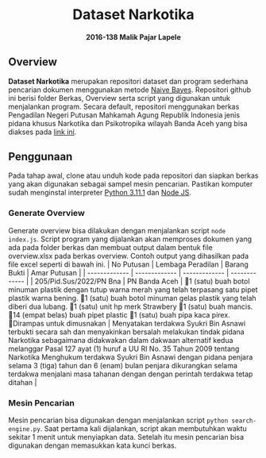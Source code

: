 <h1 align="center" style="">Dataset Narkotika</h1>
<h4 align="center" style="">2016-138 Malik Pajar Lapele</h4>

## Overview
**Dataset Narkotika** merupakan repositori dataset dan program sederhana pencarian
dokumen menggunakan metode [Naive Bayes](https://en.wikipedia.org/wiki/Naive_Bayes_classifier). 
Repositori github ini berisi folder Berkas, Overview serta script yang digunakan untuk menjalankan program. 
Secara default, repositori menggunakan berkas Pengadilan Negeri Putusan Mahkamah Agung Republik Indonesia 
jenis pidana khusus Narkotika dan Psikotropika wilayah Banda Aceh yang bisa diakses 
pada [link ini](https://putusan3.mahkamahagung.go.id/direktori/index/pengadilan/pn-banda-aceh/kategori/narkotika-dan-psikotropika-1.html).

## Penggunaan
Pada tahap awal, clone atau unduh kode pada repositori dan siapkan berkas yang akan digunakan sebagai sampel 
mesin pencarian. Pastikan komputer sudah menginstal 
interpreter [Python 3.11.1](https://www.python.org/downloads/release/python-3111/) 
dan [Node JS](https://nodejs.org/en/).

### Generate Overview
Generate overview bisa dilakukan dengan menjalankan script `node index.js`. Script program yang dijalankan akan
memproses dokumen yang ada pada folder berkas dan membuat output dalam bentuk file overview.xlsx pada berkas overview.
Contoh output yang dihasilkan pada file excel seperti di bawah ini.
| No Putusan  | Lembaga Peradilan | Barang Bukti | Amar Putusan |
| ------------- | ------------- | ------------- | ------------- |
| 205/Pid.Sus/2022/PN Bna | PN Banda Aceh | 1 (satu) buah botol minuman plastik dengan tutup warna merah yang telah terpasang satu pipet plastik warna bening. 1 (satu) buah botol minuman gelas plastik yang telah diberi dua lubang. 1 (satu) unit hp merk Strawbery 1 (satu) buah mancis. 14 (empat belas) buah pipet plastic 1 (satu) buah pipa kaca pirex. Dirampas untuk dimusnakan | Menyatakan terdakwa Syukri Bin Asnawi terbukti secara sah dan menyakinkan bersalah melakukan tindak pidana Narkotika sebagaimana didakwakan dalam dakwaan alternatif kedua melanggar Pasal 127 ayat (1) huruf a UU RI No. 35 Tahun 2009 tentang Narkotika Menghukum terdakwa Syukri Bin Asnawi dengan pidana penjara selama 3 (tiga) tahun dan 6 (enam) bulan penjara dikurangkan selama terdakwa menjalani masa tahanan dengan dengan perintah terdakwa tetap ditahan |

### Mesin Pencarian
Mesin pencarian bisa digunakan dengan menjalankan script `python search-engine.py`. Saat pertama kali dijalankan, script 
akan membutuhkan waktu sekitar 1 menit untuk menyiapkan data. Setelah itu mesin pencarian bisa digunakan dengan memasukkan
kata kunci berkas.